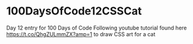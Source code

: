 # 100DaysOfCode12CSSCat
Day 12 entry for 100 Days of Code
Following youtube tutorial found here https://t.co/QhgZULmmZX?amp=1 to draw CSS art for a cat 

